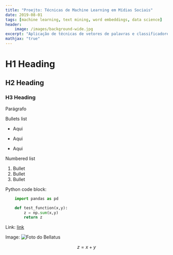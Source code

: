 ```yaml
---
title: "Proejto: Técnicas de Machine Learning em Mídias Sociais"
date: 2019-08-01
tags: [machine learning, text mining, word embeddings, data science]
header:
    image: /images/background-wide.jpg
excerpt: "Aplicação de técnicas de vetores de palavras e classificadores de texto para encontrar sentimento em publicações de redes sociais"
mathjax: "true"
---
```


# H1 Heading

## H2 Heading

### H3 Heading

Parágrafo

Bullets list
* Aqui
+ Aqui
- Aqui

Numbered list
1. Bullet
2. Bullet
3. Bullet

Python code block:
```python
    import pandas as pd

    def test_function(x,y):
        z = np.sum(x,y)
        return z
```

Link: [link](https://evollo.com.br)

Image:
<img src="{{ site.url }}{{ site.baseurl }}/images/bio-photo.png" alt="Foto do Bellatus">

$$z=x+y$$